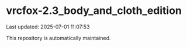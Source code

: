 # vrcfox-2.3_body_and_cloth_edition

Last updated: 2025-07-01 11:07:53

This repository is automatically maintained.
